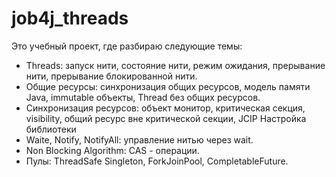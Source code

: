 # job4j_threads

Это учебный проект, где разбираю следующие темы:

*  Threads: запуск нити, состояние нити, режим ожидания, прерывание нити, прерывание блокированной нити.
*  Общие ресурсы: синхронизация общих ресурсов, модель памяти Java, immutable объекты, Thread без общих ресурсов.
*  Синхронизация ресурсов: объект монитор, критическая секция, visibility, общий ресурс вне критической секции, JCIP Настройка библиотеки
*  Waite, Notify, NotifyAll: управление нитью через wait.
*  Non Blocking Algorithm: CAS - операции.
*  Пулы: ThreadSafe Singleton, ForkJoinPool, CompletableFuture.
 
